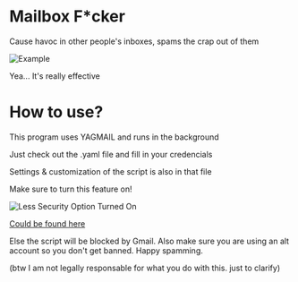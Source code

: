 # Mailbox F\*cker

Cause havoc in other people's inboxes, spams the crap out of them

![Example](https://imgur.com/a/flSpzeu)

Yea... It's really effective

# How to use?
This program uses YAGMAIL and runs in the background

Just check out the .yaml file and fill in your credencials

Settings & customization of the script is also in that file

Make sure to turn this feature on! 

![Less Security Option Turned On](https://i.imgur.com/hOAjAma.png)

[Could be found here](https://myaccount.google.com/lesssecureapps)

Else the script will be blocked by Gmail. Also make sure you are using an alt account so you don't get banned. Happy spamming.

(btw I am not legally responsable for what you do with this. just to clarify)

